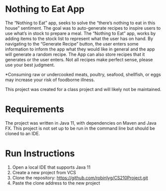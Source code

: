 # Nothing to Eat App
The “Nothing to Eat” app, seeks to solve the “there’s nothing to eat in this house” sentiment. The goal was to auto-generate recipes to inspire users to use what’s
in stock to prepare a meal. The “Nothing to Eat” app, works by adding items to the stock list to represent what the user has on hand. By navigating to the 
“Generate Recipe” button, the user enters some information to inform the app what they would like in general and the app will generate a random recipe. 
The App can also store recipes that it generates or the user enters. Not all recipes make perfect sense, please use your best judgment. 

*Consuming raw or undercooked meats, poultry, seafood, shellfish, or eggs may increase your risk of foodborne illness.

This project was created for a class project and will likely not be maintained. 

# Requirements
The project was written in Java 11, with dependencies on Maven and Java FX. This project is not set up to be run in the command line but should be cloned to an IDE.

# Run Instructions
1.	Open a local IDE that supports Java 11
2.	Create a new project from VCS
3.	Clone the repository: https://github.com/robinlyg/CS210Project.git
4.	Paste the clone address to the new project 

